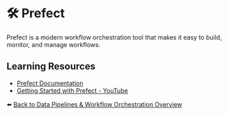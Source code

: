# 🛠️ Prefect

Prefect is a modern workflow orchestration tool that makes it easy to build, monitor, and manage workflows.

## Learning Resources
- [Prefect Documentation](https://docs.prefect.io/)
- [Getting Started with Prefect - YouTube](https://www.youtube.com/watch?v=D5DhwVNHWeU)

⬅️ [Back to Data Pipelines & Workflow Orchestration Overview](../../README.md#data-pipelines--workflow-orchestration)


